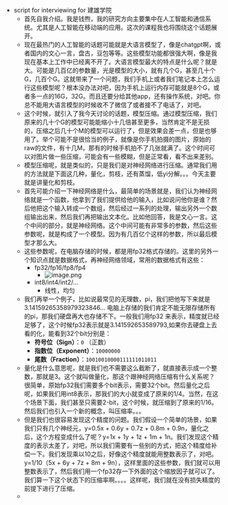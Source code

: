 - script for interviewing for 建雄学院
	- 首先自我介绍。我是钱煦，我的研究方向主要集中在人工智能和通信系统。尤其是人工智能在移动端的应用。这次的课程我也将围绕这个话题展开。
	- 现在最热门的人工智能的话题可能就是大语言模型了，像是chatgpt啊，或者国内的文心一言，盘古，豆包等等。这些模型功能都很强大啊，像是我现在基本上工作中已经离不开了。大语言模型最大的特点是什么呢？就是大。可能是几百亿的参数量，光是模型的大小，就有几个G，甚至几十个G，几百个G。这就带来了一个问题，我们手机上或者我们笔记本上怎么运行这些模型呢？根本没办法对吧，因为手机上运行内存可能就是8个G，或者多一点的16G，32G。而且还要分给其他app，还有操作系统，对吧。你总不能用大语言模型的时候收不了微信了或者接不了电话了，对吧。
	- 这个时候，就引入了我今天讨论的话题，模型压缩。通过模型压缩，我们原来的几十个G的模型可能能缩小十几倍甚至更多，当然肯定不是无损的，压缩之后几十个M的模型可以运行了，但是效果会差一点，但是也够用了。举个可能不是很恰当的例子，就像是你手机拍摄的图片，原始的raw的文件，有十几M，那有的时候手机拍不了几张就满了。这个时间可以对图片做一些压缩，可能会有一些模糊，但是正常看，看不出来差别。
	- 模型压缩呢，就是类似的，只是我们是对神经网络进行压缩。通常我们用的方法就是下面这几种，量化，剪枝，还有蒸馏，低yi分解。。。今天主要就是讲量化和剪枝。
	- 首先可能介绍一下神经网络是什么，最简单的场景就是，我们认为神经网络就是一个函数，他拿到了我们提供给他的输入，比如说问他你是谁？然后他把这个输入转成一个数组，然后经过一系列的处理，输出另外一个数组输出出来，然后我们再把输出文本化。比如他回答，我是文心一言。这个中间的部分，就是神经网络。这个中间可能有非常多的参数，然后这些参数呢，就是构成了一个模型。因为有几百亿个这样的参数，所以最后模型才那么大。
	- 这些参数呢，在电脑存储的时候，都是用fp32格式存储的。这里的另外一个知识点就是数据格式，再神经网络领域，常用的数据格式有这些：
		- fp32/fp16/fp8/fp4
			- ![image.png](../assets/image_1732363002136_0.png)
		- int8/int4/int2/...
			- 线性，均匀
	- 我们再举一个例子，比如说最常见的无理数，pi，我们把他写下来就是3.14159265358979323846... 电脑上存储的我们肯定不能无限存储所有的pi，那我们硬盘再大也存储不下。一般我们用fp32 来表示，精度就已经足够了，这个时候fp32表示就是3.141592653589793,如果你去硬盘上去看的化，能看到32个bit分别是：
		- **符号位（Sign）**：`0` （正数）
		- **指数位（Exponent）**：`10000000`
		- **尾数（Fraction）**：`10010010000111111011011`
	- 量化是什么意思呢，就是我们也不需要这么截断了，就直接表示成一个整数，那就是3。这个就叫做量化，那这个跟神经网络压缩有什么关系呢？很简单，原始fp32我们需要多个bit表示，需要32个bit。然后量化之后呢，如果我们用int8表示，那我们的大小就变成了原来的1/4。当然，在这个场景下面，我们甚至只需要2-bit，这个时候，就压缩到了原来的1/16。然后我们也引入一个新的概念，叫压缩率。。。
	- 但是我们也很容易发现这个精度的问题。我们假设一个简单的场景，如果我们只有几个神经元，y=0.5x + 0.6y + 0.7z + 0.8m + 0.9n，量化之后，这个方程变成什么了呢？y=1x + 1y + 1z + 1m + 1n。我们发现这个精度的表示太差了，对吧，所以我们需要有一些别的方式，把这个精度给补偿一下。我们发现乘以10之后，好像这个精度就能用整数表示了，对吧。y=1/10（5x + 6y + 7z + 8m + 9n），这样里面的这些参数，我们就可以用整数表示了，然后我们用一个fp32存一下外面的这个缩放因子就可以了。我们算一下这个状态下的压缩率啊。。。。这样呢，我们就在没有损失精度的前提下进行了压缩。
	-